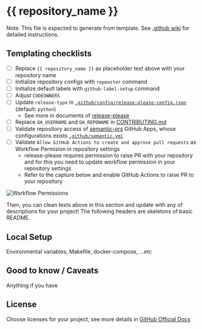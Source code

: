 # {{ repository_name }}
Note: This file is expected to generate from template. See [.github wiki](https://github.com/hwakabh/.github/wiki) for detailed instructions.

## Templating checklists
- [ ] Replace `{{ repository_name }}` as placeholder text above with your repository name
- [ ] Initialize repository configs with `repooster` command
- [ ] Initialize default labels with `github-label-setup` command
- [ ] Adjust `CODEOWNERS`
- [ ] Update `release-type` in [`.github/config/release-please-config.json`](./.github/config/release-please-config.json) (default: `python`)
  - See more in documents of [release-please](https://github.com/googleapis/release-please?tab=readme-ov-file#strategy-language-types-supported)
- [ ] Replace `GH_USERNAME` and `GH_REPONAME` in [CONTRIBUTING.md](./CONTRIBUTING.md)
- [ ] Validate repository access of [semantic-prs](https://github.com/Ezard/semantic-prs) GitHub Apps, whose configurations exists [`.github/semantic.yml`](./.github/semantic.yml)
- [ ] Validate `Allow GitHub Actions to create and approve pull requests` as Workflow Permision in repository settings
  - release-please requires permission to raise PR with your repository and for this you need to update workflow permission in your repository settings
  - Refer to the capture below and enable GitHub Actions to raise PR to your repository

![Workflow Permissions](https://github.com/user-attachments/assets/8018b45c-571d-4245-a71e-1c5ec678baff)

Then, you can clean texts above in this section and update with any of descriptions for your project!
The following headers are skeletons of basic README.

## Local Setup
Environmental variables, Makefile, docker-compose, ...etc

## Good to know / Caveats
Anything if you have

## License
Choose licenses for your project, see more details in [GitHub Official Docs](https://docs.github.com/en/communities/setting-up-your-project-for-healthy-contributions/adding-a-license-to-a-repository)
